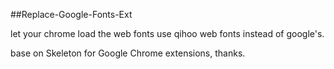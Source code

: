 ##Replace-Google-Fonts-Ext

let your chrome load the web fonts use qihoo web fonts instead of google's.

base on Skeleton for Google Chrome extensions, thanks.

